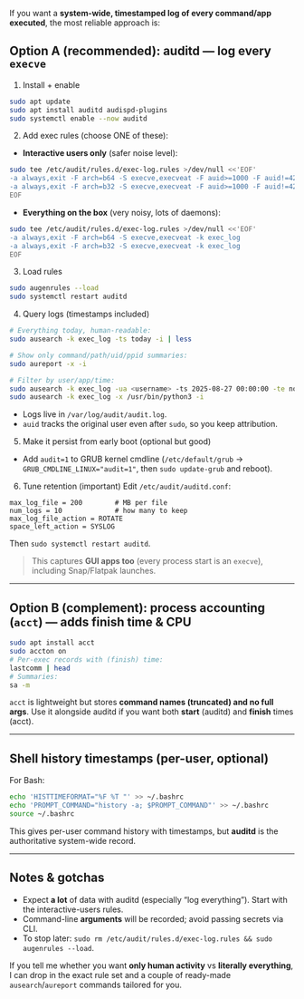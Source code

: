 If you want a **system-wide, timestamped log of every command/app executed**, the most reliable approach is:

## Option A (recommended): auditd — log every `execve`

1. Install + enable

```bash
sudo apt update
sudo apt install auditd audispd-plugins
sudo systemctl enable --now auditd
```

2. Add exec rules (choose ONE of these):

* **Interactive users only** (safer noise level):

```bash
sudo tee /etc/audit/rules.d/exec-log.rules >/dev/null <<'EOF'
-a always,exit -F arch=b64 -S execve,execveat -F auid>=1000 -F auid!=4294967295 -k exec_log
-a always,exit -F arch=b32 -S execve,execveat -F auid>=1000 -F auid!=4294967295 -k exec_log
EOF
```

* **Everything on the box** (very noisy, lots of daemons):

```bash
sudo tee /etc/audit/rules.d/exec-log.rules >/dev/null <<'EOF'
-a always,exit -F arch=b64 -S execve,execveat -k exec_log
-a always,exit -F arch=b32 -S execve,execveat -k exec_log
EOF
```

3. Load rules

```bash
sudo augenrules --load
sudo systemctl restart auditd
```

4. Query logs (timestamps included)

```bash
# Everything today, human-readable:
sudo ausearch -k exec_log -ts today -i | less

# Show only command/path/uid/ppid summaries:
sudo aureport -x -i

# Filter by user/app/time:
sudo ausearch -k exec_log -ua <username> -ts 2025-08-27 00:00:00 -te now -i
sudo ausearch -k exec_log -x /usr/bin/python3 -i
```

* Logs live in `/var/log/audit/audit.log`.
* `auid` tracks the original user even after `sudo`, so you keep attribution.

5. Make it persist from early boot (optional but good)

* Add `audit=1` to GRUB kernel cmdline (`/etc/default/grub` → `GRUB_CMDLINE_LINUX="audit=1"`, then `sudo update-grub` and reboot).

6. Tune retention (important)
   Edit `/etc/audit/auditd.conf`:

```
max_log_file = 200        # MB per file
num_logs = 10             # how many to keep
max_log_file_action = ROTATE
space_left_action = SYSLOG
```

Then `sudo systemctl restart auditd`.

> This captures **GUI apps too** (every process start is an `execve`), including Snap/Flatpak launches.

---

## Option B (complement): process accounting (`acct`) — adds finish time & CPU

```bash
sudo apt install acct
sudo accton on
# Per-exec records with (finish) time:
lastcomm | head
# Summaries:
sa -m
```

`acct` is lightweight but stores **command names (truncated) and no full args**. Use it alongside auditd if you want both **start** (auditd) and **finish** times (acct).

---

## Shell history timestamps (per-user, optional)

For Bash:

```bash
echo 'HISTTIMEFORMAT="%F %T "' >> ~/.bashrc
echo 'PROMPT_COMMAND="history -a; $PROMPT_COMMAND"' >> ~/.bashrc
source ~/.bashrc
```

This gives per-user command history with timestamps, but **auditd** is the authoritative system-wide record.

---

## Notes & gotchas

* Expect **a lot** of data with auditd (especially “log everything”). Start with the interactive-users rules.
* Command-line **arguments** will be recorded; avoid passing secrets via CLI.
* To stop later: `sudo rm /etc/audit/rules.d/exec-log.rules && sudo augenrules --load`.

If you tell me whether you want **only human activity** vs **literally everything**, I can drop in the exact rule set and a couple of ready-made `ausearch`/`aureport` commands tailored for you.
